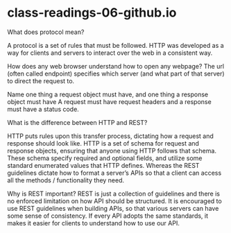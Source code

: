 # class-readings-06-github.io

What does protocol mean?

A protocol is a set of rules that must be followed. 
HTTP was developed as a way for clients and servers to interact over the web in a consistent way.

How does any web browser understand how to open any webpage?
The url (often called endpoint) specifies which server (and what part of that server) to direct the request to.

Name one thing a request object must have, and one thing a response object must have
 A request must have request headers and a response must have a status code.

What is the difference between HTTP and REST?

HTTP puts rules upon this transfer process, dictating how a request and response should look like. 
HTTP is a set of schema for request and response objects, ensuring that anyone using HTTP follows that schema. 
These schema specify required and optional fields, and utilize some standard enumerated values that HTTP defines.
Whereas the REST guidelines dictate how to format a server’s APIs so that a client can access all the methods / functionality they need.


Why is REST important?
REST is just a collection of guidelines and there is no enforced limitation on how API should be structured.
It is encouraged to use REST guidelines when building APIs, so that various servers can have some sense of consistency. 
If every API adopts the same standards, it makes it easier for clients to understand how to use our API.
